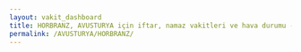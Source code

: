 ```yaml
---
layout: vakit_dashboard
title: HORBRANZ, AVUSTURYA için iftar, namaz vakitleri ve hava durumu - ilçe/eyalet seç
permalink: /AVUSTURYA/HORBRANZ/
---
```


<script type="text/javascript">
  var GLOBAL_COUNTRY = 'AVUSTURYA';
  var GLOBAL_CITY = 'HORBRANZ';
  var GLOBAL_STATE = '';
  var lat = 72;
  var lon = 21;
</script>
